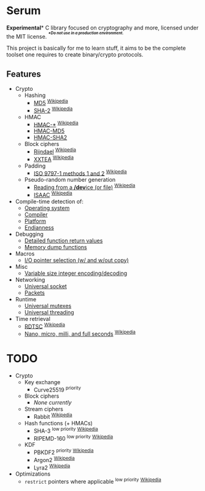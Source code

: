 # Serum #

**Experimental*** C library focused on cryptography and more, licensed under the MIT license. ***<sup><sup>\*Do not use in a production environment.</sup></sup>***

This project is basically for me to learn stuff, it aims to be the complete toolset one requires to create binary/crypto protocols.


## Features ##

- Crypto
	- Hashing
		- [MD5](./libserum/crypto/hashing/md5.h) <sup>[Wikipedia](https://en.wikipedia.org/wiki/MD5)</sup>
		- [SHA-2](./libserum/crypto/hashing/sha2.h) <sup>[Wikipedia](https://en.wikipedia.org/wiki/SHA-2)</sup>
	- HMAC
		- [HMAC-\*](./libserum/crypto/hmac/hmac.h) <sup>[Wikipedia](https://en.wikipedia.org/wiki/Hash-based_message_authentication_code)</sup>
		- [HMAC-MD5](./libserum/crypto/hmac/hmac-md5.h)
		- [HMAC-SHA2](./libserum/crypto/hmac/hmac-sha2.h)
	- Block ciphers
		- [Rijndael](./libserum/crypto/symmetric/rijndael.h) <sup>[Wikipedia](https://en.wikipedia.org/wiki/Rijndael)</sup>
		- [XXTEA](./libserum/crypto/symmetric/xxtea.h) <sup>[Wikipedia](https://en.wikipedia.org/wiki/XXTEA)</sup>
	- Padding
		- [ISO 9797-1 methods 1 and 2]()  <sup>[Wikipedia](https://en.wikipedia.org/wiki/ISO/IEC_9797-1#Padding)</sup>
	- Pseudo-random number generation
		- [Reading from a **/dev**ice (or file)](./libserum/crypto/prng/device.h) <sup>[Wikipedia](https://en.wikipedia.org/wiki//dev/random)</sup>
		- [ISAAC](./libserum/crypto/prng/isaac.h) <sup>[Wikipedia](https://en.wikipedia.org/wiki/ISAAC_(cipher))</sup>
- Compile-time detection of:
	- [Operating system](./libserum/core/detect_os.h)
	- [Compiler](./libserum/core/detect_compiler.h)
	- [Platform](./libserum/core/detect_platform.h)
	- [Endianness](./libserum/core/detect_endianness.h)
- Debugging
	- [Detailed function return values](./libserum/core/result.h)
	- [Memory dump functions](./libserum/debug/memdump.h)
- Macros
	- [I/O pointer selection (w/ and w/out copy)](./libserum/core/ptrarithmetic.h#L40)
- Misc
	- [Variable size integer encoding/decoding](./libserum/core/varsize.h)
- Networking
	- [Universal socket](./libserum/networking/socket.h)
	- [Packets](./libserum/networking/packet.h) <sup></sup>
- Runtime
	- [Universal mutexes](./libserum/runtime/mutex.h)
	- [Universal threading](./libserum/runtime/thread.h)
- Time retrieval
	- [RDTSC](./libserum/core/time.h) <sup>[Wikipedia](https://en.wikipedia.org/wiki/Time_Stamp_Counter)</sup>
	- [Nano, micro, milli, and full seconds](./libserum/core/time.h) <sup>[Wikipedia](https://en.wikipedia.org/wiki/Orders_of_magnitude_(time))</sup>

TODO
===
- Crypto
	- Key exchange
		- Curve25519 <sup>priority</sup>
	- Block ciphers
		- *None currently*
	- Stream ciphers
		- Rabbit <sup>[Wikipedia](https://en.wikipedia.org/wiki/Rabbit_(cipher))</sup>
	- Hash functions (+ HMACs)
		- SHA-3 <sup>low priority</sup> <sup>[Wikipedia](https://en.wikipedia.org/wiki/SHA-3)</sup>
		- RIPEMD-160 <sup>low priority</sup> <sup>[Wikipedia](https://en.wikipedia.org/wiki/RIPEMD)</sup>
	- KDF
		- PBKDF2 <sup>priority</sup> <sup>[Wikipedia](https://en.wikipedia.org/wiki/PBKDF2)</sup>
		- Argon2 <sup>[Wikipedia](https://en.wikipedia.org/wiki/Argon2)</sup>
		- Lyra2 <sup>[Wikipedia](https://en.wikipedia.org/wiki/Lyra2)</sup>
- Optimizations
	- ```restrict``` pointers where applicable <sup>low priority</sup> <sup>[Wikipedia](https://en.wikipedia.org/wiki/Restrict)</sup>

